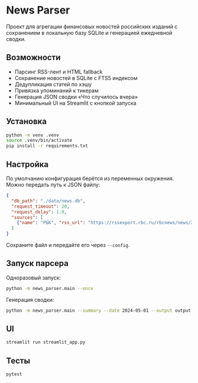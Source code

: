 # News Parser

Проект для агрегации финансовых новостей российских изданий с сохранением в локальную базу SQLite и генерацией ежедневной сводки.

## Возможности

- Парсинг RSS-лент и HTML fallback
- Сохранение новостей в SQLite с FTS5 индексом
- Дедупликация статей по хэшу
- Привязка упоминаний к тикерам
- Генерация JSON сводки «Что случилось вчера»
- Минимальный UI на Streamlit с кнопкой запуска

## Установка

```bash
python -m venv .venv
source .venv/bin/activate
pip install -r requirements.txt
```

## Настройка

По умолчанию конфигурация берётся из переменных окружения. Можно передать путь к JSON файлу:

```json
{
  "db_path": "./data/news.db",
  "request_timeout": 20,
  "request_delay": 1.0,
  "sources": [
    {"name": "РБК", "rss_url": "https://rssexport.rbc.ru/rbcnews/news/20/full.rss", "website": "https://www.rbc.ru"}
  ]
}
```

Сохраните файл и передайте его через `--config`.

## Запуск парсера

Одноразовый запуск:

```bash
python -m news_parser.main --once
```

Генерация сводки:

```bash
python -m news_parser.main --summary --date 2024-05-01 --output output
```

## UI

```bash
streamlit run streamlit_app.py
```

## Тесты

```bash
pytest
```

